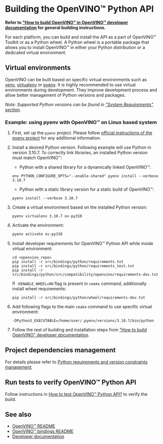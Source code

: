 # Building the OpenVINO™ Python API

**Refer to ["How to build OpenVINO" in OpenVINO™ developer documentation](../../../../docs/dev/build.md) for general building instructions.**

For each platform, you can build and install the API as a part of OpenVINO™ Toolkit or as a Python wheel.
A Python wheel is a portable package that allows you to install OpenVINO™ in either your Python distribution or a dedicated virtual environment.

## Virtual environments

OpenVINO can be built based on specific virtual environments such as [venv](https://docs.python.org/3/tutorial/venv.html), [virtualenv](https://virtualenv.pypa.io/en/latest/) or [pyenv](https://github.com/pyenv/pyenv). It is highly recommended to use virtual environments during development. They improve development process and allow better management of Python versions and packages.

*Note: Supported Python versions can be found in ["System Requirements" section](../../../../docs/install_guides/pypi-openvino-dev.md#system-requirements).*

### Example: using pyenv with OpenVINO™ on Linux based system

1. First, set up the `pyenv` project. Please follow [official instructions of the pyenv project](https://github.com/pyenv/pyenv#installation) for any additional information.


2. Install a desired Python version. Following example will use Python in version 3.10.7. To correctly link libraries, an installed Python version must match OpenVINO™: 
    * Python with a shared library for a dynamically linked OpenVINO™:
    ```shell
    env PYTHON_CONFIGURE_OPTS="--enable-shared" pyenv install --verbose 3.10.7
    ```
    * Python with a static library version for a static build of OpenVINO™:
    ```shell
    pyenv install --verbose 3.10.7
    ```

3. Create a virtual environment based on the installed Python version:
    ```
    pyenv virtualenv 3.10.7 ov-py310
    ```

4. Activate the environment:
    ```bash
    pyenv activate ov-py310
    ```

5. Install developer requirements for OpenVINO™ Python API while inside virtual environment:
    ```shell
    cd <openvino_repo>
    pip install -r src/bindings/python/requirements.txt
    pip install -r src/bindings/python/requirements_test.txt
    pip install -r src/bindings/python/src/compatibility/openvino/requirements-dev.txt
    ```
    If `-DENABLE_WHEEL=ON` flag is present in `cmake` command, additionally install wheel requirements:
    ```
    pip install -r src/bindings/python/wheel/requirements-dev.txt
    ```

6. Add following flags to the main `cmake` command to use specific virtual environment:
    ```shell
    -DPython3_EXECUTABLE=/home/user/.pyenv/versions/3.10.7/bin/python
    ```

7. Follow the rest of building and installation steps from ["How to build OpenVINO" developer documentation](../../../../docs/dev/build.md).

## Project dependencies management
For details please refer to [Python requirements and version constraints management](./requirements_management.md).

## Run tests to verify OpenVINO™ Python API

Follow instructions in [How to test OpenVINO™ Python API?](./test_examples.md#Running_OpenVINO™_Python_API_tests) to verify the build.

## See also
 * [OpenVINO™ README](../../../../README.md)
 * [OpenVINO™ bindings README](../../README.md)
 * [Developer documentation](../../../../docs/dev/index.md)

